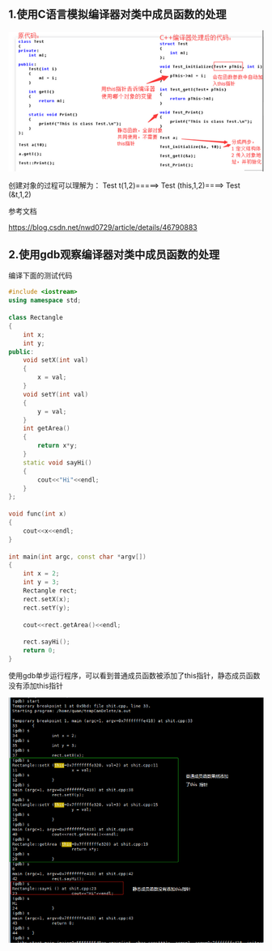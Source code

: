 ## 1.使用C语言模拟编译器对类中成员函数的处理

![img](./pic/this.png)

创建对象的过程可以理解为： Test  t(1,2)=====> Test  (this,1,2)====> Test  (&t,1,2)

参考文档

https://blog.csdn.net/nwd0729/article/details/46790883

## 2.使用gdb观察编译器对类中成员函数的处理

编译下面的测试代码

```c++
#include <iostream>
using namespace std;

class Rectangle
{
    int x;
    int y;
public:
    void setX(int val)
    {
        x = val;
    }
    void setY(int val)
    {
        y = val;
    }
    int getArea()
    {
        return x*y;
    }
    static void sayHi()
    {
        cout<<"Hi"<<endl;
    }
};

void func(int x)
{
    cout<<x<<endl;
}

int main(int argc, const char *argv[])
{
    int x = 2;
    int y = 3;
    Rectangle rect;
    rect.setX(x);
    rect.setY(y);

    cout<<rect.getArea()<<endl;

    rect.sayHi();
    return 0;
}

```

使用gdb单步运行程序，可以看到普通成员函数被添加了this指针，静态成员函数没有添加this指针

![img](./pic/gdb.png)





